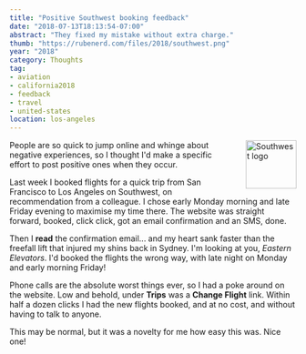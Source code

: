 ```yaml
---
title: "Positive Southwest booking feedback"
date: "2018-07-13T18:13:54-07:00"
abstract: "They fixed my mistake without extra charge."
thumb: "https://rubenerd.com/files/2018/southwest.png"
year: "2018"
category: Thoughts
tag:
- aviation
- california2018
- feedback
- travel
- united-states
location: los-angeles
---
```

<p><img src="https://rubenerd.com/files/2018/southwest.png" alt="Southwest logo" style="width:89px; height:85px; float:right; margin:0 0 1em 2em" /></p>

People are so quick to jump online and whinge about negative experiences, so I thought I'd make a specific effort to post positive ones when they occur. 

Last week I booked flights for a quick trip from San Francisco to Los Angeles on Southwest, on recommendation from a colleague. I chose early Monday morning and late Friday evening to maximise my time there. The website was straight forward, booked, click click, got an email confirmation and an SMS, done.

Then I **read** the confirmation email... and my heart sank faster than the freefall lift that injured my shins back in Sydney. I'm looking at you, *Eastern Elevators*. I'd booked the flights the wrong way, with late night on Monday and early morning Friday!

Phone calls are the absolute worst things ever, so I had a poke around on the website. Low and behold, under **Trips** was a **Change Flight** link. Within half a dozen clicks I had the new flights booked, and at no cost, and without having to talk to anyone.

This may be normal, but it was a novelty for me how easy this was. Nice one!

